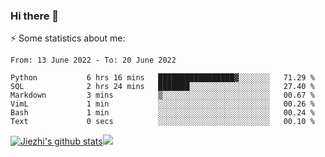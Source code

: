 ### Hi there 👋

⚡ Some statistics about me:


<!--START_SECTION:waka-->

```text
From: 13 June 2022 - To: 20 June 2022

Python           6 hrs 16 mins   █████████████████▓░░░░░░░   71.29 %
SQL              2 hrs 24 mins   ███████░░░░░░░░░░░░░░░░░░   27.40 %
Markdown         3 mins          ▒░░░░░░░░░░░░░░░░░░░░░░░░   00.67 %
VimL             1 min           ░░░░░░░░░░░░░░░░░░░░░░░░░   00.26 %
Bash             1 min           ░░░░░░░░░░░░░░░░░░░░░░░░░   00.24 %
Text             0 secs          ░░░░░░░░░░░░░░░░░░░░░░░░░   00.10 %
```

<!--END_SECTION:waka-->





[![Jiezhi's github stats](https://github-readme-stats.vercel.app/api?username=Jiezhi&show_icons=true)](https://github.com/Jiezhi/github-readme-stats)[![](https://stats.justsong.cn/api/leetcode/?username=Jiezhi)](https://leetcode.com/Jiezhi/) 
<!--
[![Top Langs](https://github-readme-stats.vercel.app/api/top-langs/?username=Jiezhi&hide=javascript,html)](https://github.com/Jiezhi/github-readme-stats)

**Jiezhi/Jiezhi** is a ✨ _special_ ✨ repository because its `README.md` (this file) appears on your GitHub profile.

Here are some ideas to get you started:

- 🔭 I’m currently working on ...
- 🌱 I’m currently learning ...
- 👯 I’m looking to collaborate on ...
- 🤔 I’m looking for help with ...
- 💬 Ask me about ...
- 📫 How to reach me: ...
- 😄 Pronouns: ...
- ⚡ Fun fact: ...
-->


